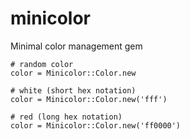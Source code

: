minicolor
=========

Minimal color management gem

    # random color
    color = Minicolor::Color.new
    
    # white (short hex notation)
    color = Minicolor::Color.new('fff')
    
    # red (long hex notation)
    color = Minicolor::Color.new('ff0000')

